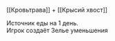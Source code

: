 [[Кровьтрава]] + [[Крысий хвост]]<br>

Источник еды на 1 день.<br>
Игрок создаёт Зелье уменьшения<br>